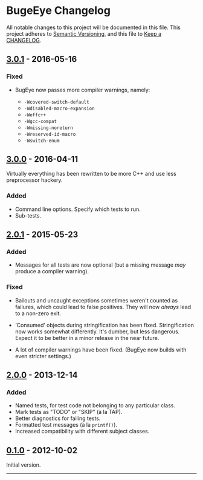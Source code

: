 # BugeEye Changelog #

All notable changes to this project will be documented in this file. This
project adheres to [Semantic Versioning], and this file to [Keep a CHANGELOG].

## [3.0.1] - 2016-05-16 ##

### Fixed ###

*   BugEye now passes more compiler warnings, namely:

    *   `-Wcovered-switch-default`
    *   `-Wdisabled-macro-expansion`
    *   `-Weffc++`
    *   `-Wgcc-compat`
    *   `-Wmissing-noreturn`
    *   `-Wreserved-id-macro`
    *   `-Wswitch-enum`

## [3.0.0] - 2016-04-11 ##

Virtually everything has been rewritten to be more C++ and use less preprocessor
hackery.

### Added ###

*   Command line options. Specify which tests to run.
*   Sub-tests.

## [2.0.1] - 2015-05-23 ##

### Added ###

*   Messages for all tests are now optional (but a missing message *may* produce
    a compiler warning).

### Fixed ###

*   Bailouts and uncaught exceptions sometimes weren't counted as failures,
    which could lead to false positives. They will now *always* lead to a
    non-zero exit.

*   ‘Consumed’ objects during stringification has been fixed.  Stringification
    now works somewhat differently. It's dumber, but less dangerous. Expect it
    to be better in a minor release in the near future.

*   A lot of compiler warnings have been fixed.  (BugEye now builds with even
    stricter settings.)

## [2.0.0] - 2013-12-14 ##

### Added ###

*   Named tests, for test code not belonging to any particular class.
*   Mark tests as "TODO" or "SKIP" (à la TAP).
*   Better diagnostics for failing tests.
*   Formatted test messages (à la `printf()`).
*   Increased compatibility with different subject classes.

## [0.1.0] - 2012-10-02 ##

Initial version.

---

  [3.0.1]: https://github.com/Munkei/BugEye/compare/v3.0.0...v3.0.1

  [3.0.0]: https://github.com/Munkei/BugEye/compare/v2.0.1...v3.0.0

  [2.0.1]: https://github.com/Munkei/BugEye/compare/v2.0.0...v2.0.1

  [2.0.0]: https://github.com/Munkei/BugEye/compare/v0.1.0...v2.0.0

  [0.1.0]: https://github.com/Munkei/BugEye/compare/4f418d2...v0.1.0

  [Keep a CHANGELOG]: http://keepachangelog.com

  [Semantic Versioning]: http://semver.org
